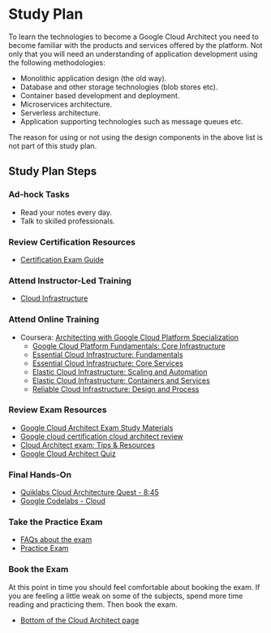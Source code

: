 # Study Plan

To learn the technologies to become a Google Cloud Architect you need to become familiar with the products and services offered by the platform. Not only that you will need an understanding of application development using the following methodologies:

* Monolithic application design (the old way).
* Database and other storage technologies (blob stores etc).
* Container based development and deployment.
* Microservices architecture.
* Serverless architecture.
* Application supporting technologies such as message queues etc.

The reason for using or not using the design components in the above list is not part of this study plan.

## Study Plan Steps

### Ad-hock Tasks

* Read your notes every day.
* Talk to skilled professionals.

### Review Certification Resources

* [Certification Exam Guide](https://cloud.google.com/certification/guides/cloud-architect/)

### Attend Instructor-Led Training

* [Cloud Infrastructure](https://cloud.google.com/training/cloud-infrastructure)

### Attend Online Training

* Coursera: [Architecting with Google Cloud Platform Specialization](https://www.coursera.org/programs/google-cloud-platform-training-specializations-vccvz)
  * [Google Cloud Platform Fundamentals: Core Infrastructure](https://www.coursera.org/learn/gcp-fundamentals/)
  * [Essential Cloud Infrastructure: Fundamentals](https://www.coursera.org/learn/gcp-infrastructure-foundation/)
  * [Essential Cloud Infrastructure: Core Services](https://www.coursera.org/learn/gcp-infrastructure-core-services)
  * [Elastic Cloud Infrastructure: Scaling and Automation](https://www.coursera.org/learn/gcp-infrastructure-scaling-automation)
  * [Elastic Cloud Infrastructure: Containers and Services](https://www.coursera.org/learn/gcp-infrastructure-containers-services)
  * [Reliable Cloud Infrastructure: Design and Process](https://www.coursera.org/learn/cloud-infrastructure-design-process)

### Review Exam Resources

* [Google Cloud Architect Exam Study Materials](https://medium.com/@earlg3/google-cloud-architect-exam-study-materials-5ab327b62bc8)
* [Google cloud certification cloud architect review](https://www.slideshare.net/JosephHolbrookVetera/google-cloud-certification-cloud-architect-review)
* [Cloud Architect exam: Tips & Resources](https://www.cloudreach.com/blog/google-certified-professional-cloud-architect-exam/)
* [Google Cloud Architect Quiz](https://cloudquiz.guru/google-cloud/google-cloud-architect/)

### Final Hands-On

* [Quiklabs Cloud Architecture Quest - 8:45](https://google.qwiklabs.com/quests/24)
* [Google Codelabs - Cloud](https://codelabs.developers.google.com/?cat=Cloud)

### Take the Practice Exam

* [FAQs about the exam](https://cloud.google.com/certification/faqs/#0)
* [Practice Exam](https://cloud.google.com/certification/practice-exam/cloud-architect)

### Book the Exam

At this point in time you should feel comfortable about booking the exam. If you are feeling a little weak on some of the subjects, spend more time reading and practicing them. Then book the exam.

* [Bottom of the Cloud Architect page](https://cloud.google.com/certification/cloud-architect)
